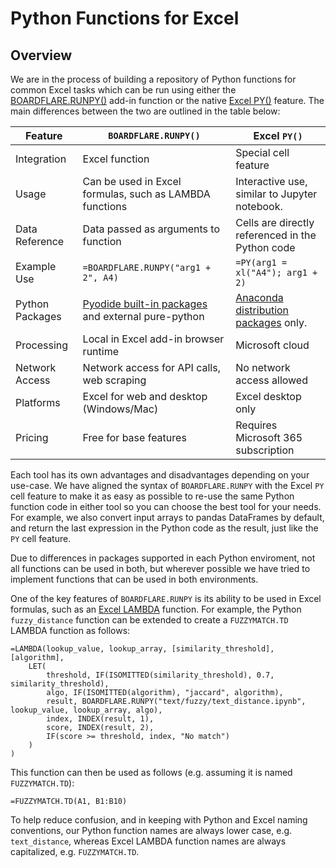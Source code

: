 # Python Functions for Excel

## Overview

We are in the process of building a repository of Python functions for common Excel tasks which can be run using either the [BOARDFLARE.RUNPY()](/apps/excel/python) add-in function or the native [Excel PY()](https://support.microsoft.com/en-us/office/introduction-to-python-in-excel-55643c2e-ff56-4168-b1ce-9428c8308545) feature.  The main differences between the two are outlined in the table below:

| Feature            | `BOARDFLARE.RUNPY()`                                      | Excel `PY()`                                                                |
|--------------------|---------------------------------------------------------|---------------------------------------------------------------------------|
| Integration        | Excel function                                          | Special cell feature                                                      |
| Usage              | Can be used in Excel formulas, such as LAMBDA functions | Interactive use, similar to Jupyter notebook.                             |
| Data Reference     | Data passed as arguments to function                    | Cells are directly referenced in the Python code                          |
| Example Use        | `=BOARDFLARE.RUNPY("arg1 + 2", A4)`                     | `=PY(arg1 = xl("A4"); arg1 + 2)`                                          |
| Python Packages    | [Pyodide built-in packages](https://pyodide.org/en/stable/usage/packages-in-pyodide.html) and external pure-python | [Anaconda distribution packages](https://support.microsoft.com/en-us/office/open-source-libraries-and-python-in-excel-c817c897-41db-40a1-b9f3-d5ffe6d1bf3e) only. |
| Processing         | Local in Excel add-in browser runtime                   | Microsoft cloud                                                           |
| Network Access     | Network access for API calls, web scraping              | No network access allowed                                                 |
| Platforms          | Excel for web and desktop (Windows/Mac)                 | Excel desktop only                                                        |
| Pricing            | Free for base features                                  | Requires Microsoft 365 subscription                                       |

Each tool has its own advantages and disadvantages depending on your use-case.  We have aligned the syntax of `BOARDFLARE.RUNPY` with the Excel `PY` cell feature to make it as easy as possible to re-use the same Python function code in either tool so you can choose the best tool for your needs.  For example, we also convert input arrays to pandas DataFrames by default, and return the last expression in the Python code as the result, just like the `PY` cell feature.

Due to differences in packages supported in each Python enviroment, not all functions can be used in both, but wherever possible we have tried to implement functions that can be used in both environments.

One of the key features of `BOARDFLARE.RUNPY` is its ability to be used in Excel formulas, such as an [Excel LAMBDA](https://support.microsoft.com/en-us/office/lambda-function-bd212d27-1cd1-4321-a34a-ccbf254b8b67) function.  For example, the Python `fuzzy_distance` function can be extended to create a `FUZZYMATCH.TD` LAMBDA function as follows:

```excel
=LAMBDA(lookup_value, lookup_array, [similarity_threshold], [algorithm],
    LET(
        threshold, IF(ISOMITTED(similarity_threshold), 0.7, similarity_threshold),
        algo, IF(ISOMITTED(algorithm), "jaccard", algorithm),
        result, BOARDFLARE.RUNPY("text/fuzzy/text_distance.ipynb", lookup_value, lookup_array, algo),
        index, INDEX(result, 1),
        score, INDEX(result, 2),
        IF(score >= threshold, index, "No match")
    )
)
```

This function can then be used as follows (e.g. assuming it is named `FUZZYMATCH.TD`):

```excel
=FUZZYMATCH.TD(A1, B1:B10)
```

To help reduce confusion, and in keeping with Python and Excel naming conventions, our Python function names are always lower case, e.g. `text_distance`, whereas Excel LAMBDA function names are always capitalized, e.g. `FUZZYMATCH.TD`.